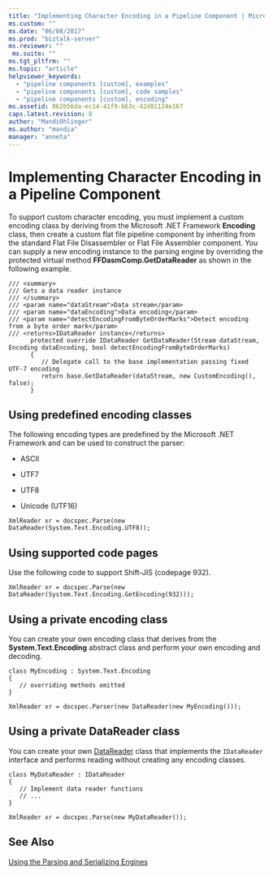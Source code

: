 ```yaml
---
title: "Implementing Character Encoding in a Pipeline Component | Microsoft Docs"
ms.custom: ""
ms.date: "06/08/2017"
ms.prod: "biztalk-server"
ms.reviewer: ""
 ms.suite: ""
ms.tgt_pltfrm: ""
ms.topic: "article"
helpviewer_keywords: 
  - "pipeline components [custom], examples"
  - "pipeline components [custom], code samples"
  - "pipeline components [custom], encoding"
ms.assetid: 862b56da-ec14-41f9-b63c-42d81124e167
caps.latest.revision: 8
author: "MandiOhlinger"
ms.author: "mandia"
manager: "anneta"
---
```

# Implementing Character Encoding in a Pipeline Component
To support custom character encoding, you must implement a custom encoding class by deriving from the Microsoft .NET Framework **Encoding** class, then create a custom flat file pipeline component by inheriting from the standard Flat File Disassembler or Flat File Assembler component. You can supply a new encoding instance to the parsing engine by overriding the protected virtual method **FFDasmComp.GetDataReader** as shown in the following example.  
  
```  
/// <summary>  
/// Gets a data reader instance  
/// </summary>  
/// <param name="dataStream">Data stream</param>  
/// <param name="dataEncoding">Data encoding</param>  
/// <param name="detectEncodingFromByteOrderMarks">Detect encoding from a byte order mark</param>  
/// <returns>IDataReader instance</returns>  
      protected override IDataReader GetDataReader(Stream dataStream, Encoding dataEncoding, bool detectEncodingFromByteOrderMarks)  
      {  
         // Delegate call to the base implementation passing fixed UTF-7 encoding  
         return base.GetDataReader(dataStream, new CustomEncoding(), false);  
      }  
```  
  
## Using predefined encoding classes  
 The following encoding types are predefined by the Microsoft .NET Framework and can be used to construct the parser:  
  
-   ASCII  
  
-   UTF7  
  
-   UTF8  
  
-   Unicode (UTF16)  
  
```  
XmlReader xr = docspec.Parse(new DataReader(System.Text.Encoding.UTF8));  
```  
  
## Using supported code pages  
 Use the following code to support Shift-JIS (codepage 932).  
  

```  
XmlReader xr = docspec.Parse(new DataReader(System.Text.Encoding.GetEncoding(932)));  
```  
  
## Using a private encoding class  
 You can create your own encoding class that derives from the **System.Text.Encoding** abstract class and perform your own encoding and decoding.  
  
```  
class MyEncoding : System.Text.Encoding  
{  
   // overriding methods omitted  
}  
  
XmlReader xr = docspec.Parser(new DataReader(new MyEncoding()));  
```  
  
## Using a private DataReader class  

 You can create your own [DataReader](https://msdn.microsoft.com/library/microsoft.biztalk.parsingengine.datareader.aspx) class that implements the `IDataReader` interface and performs reading without creating any encoding classes.  
  
```  
class MyDataReader : IDataReader  
{  
   // Implement data reader functions  
   // ...  
}  
  
XmlReader xr = docspec.Parse(new MyDataReader());  
```  
  
## See Also  
 [Using the Parsing and Serializing Engines](../core/using-the-parsing-and-serializing-engines.md)